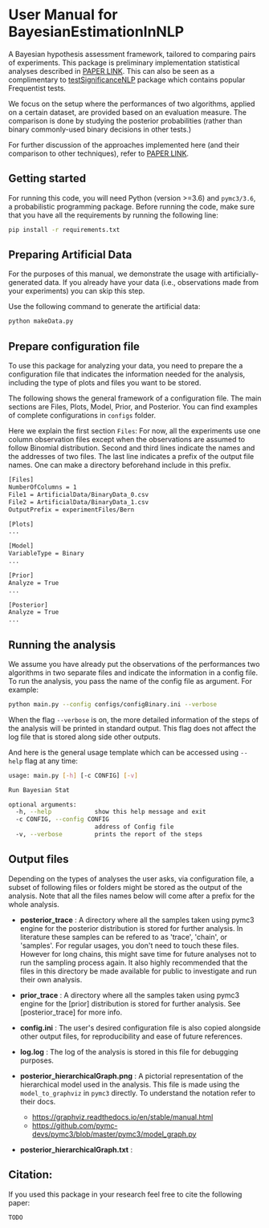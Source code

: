 # User Manual for BayesianEstimationInNLP
A Bayesian hypothesis assessment framework, tailored to comparing pairs of experiments. This package is preliminary implementation statistical analyses described in [PAPER LINK](?). This can also be seen as a complimentary to  [testSignificanceNLP](https://github.com/rtmdrr/testSignificanceNLP) package which contains popular Frequentist tests. 

We focus on the setup where the performances of two algorithms, applied on a certain dataset, are provided based on an evaluation measure. The comparison is done by studying the posterior probabilities (rather than binary commonly-used binary decisions in other tests.)

For further discussion of the approaches implemented here (and their comparison to other techniques), refer to [PAPER LINK](?). 


## Getting started
For running this code, you will need Python (version >=3.6) and `pymc3/3.6`, a probabilistic programming package.
Before running the code, make sure that you have all the requirements by running the following line:
```bash
pip install -r requirements.txt
``` 

## Preparing Artificial Data
For the purposes of this manual, we demonstrate the usage with artificially-generated data. If you already have your data (i.e., observations made from your experiments) you can skip this step.

Use the following command to  generate the artificial data: 

```bash
python makeData.py
```

## Prepare configuration file
To use this package for analyzing your data, you need to prepare the a configuration file that indicates the information needed for the analysis, including the type of plots and files you want to be stored.

The following shows the general framework of a configuration file. The main sections are Files, Plots, Model, Prior, and Posterior. You can find examples of complete configurations in `configs` folder.

Here we explain the first section `Files`: For now, all the experiments use one column observation files except when the observations are assumed to follow Binomial distribution.
Second and third lines indicate the names and the addresses of two files. The last line indicates a prefix of the output file names. One can make a directory beforehand include in this prefix.  
```bash
[Files]
NumberOfColumns = 1
File1 = ArtificialData/BinaryData_0.csv
File2 = ArtificialData/BinaryData_1.csv
OutputPrefix = experimentFiles/Bern

[Plots]
...

[Model]
VariableType = Binary
...

[Prior]
Analyze = True
...

[Posterior]
Analyze = True
...
```

## Running the analysis 
We assume you have already put the observations of the performances two algorithms in two separate files and indicate the information in a config file. To run the analysis, you pass the name of the config file as argument. 
For example:
```bash
python main.py --config configs/configBinary.ini --verbose
```

When the flag `--verbose` is on, the more detailed information of the steps of the analysis will be printed in standard output. This flag does not affect the log file that is stored along side other outputs.

And here is the general usage template which can be accessed using `--help` flag at any time:
```bash
usage: main.py [-h] [-c CONFIG] [-v]

Run Bayesian Stat

optional arguments:
  -h, --help            show this help message and exit
  -c CONFIG, --config CONFIG
                        address of Config file
  -v, --verbose         prints the report of the steps

```

## Output files
Depending on the types of analyses the user asks, via configuration file, a subset of following files or folders might be stored as the output of the analysis. Note that all the files names below will come after a prefix for the whole analysis.

- **posterior_trace** : A directory where all the samples taken using pymc3 engine for the posterior distribution is stored for further analysis. In literature these samples can be refered to as 'trace', 'chain', or 'samples'. 
For regular usages, you don't need to touch these files. However for long chains, this might save time for future analyses not to run the sampling process again.
It also highly recommended that the files in this directory be made available for public to investigate and run their own analysis. 

- **prior_trace** : A directory where all the samples taken using pymc3 engine for the [prior] distribution is stored for further analysis. See [posterior_trace] for more info.
- **config.ini** : The user's desired configuration file is also copied alongside other output files, for reproducibility and ease of future references.
- **log.log** : The log of the analysis is stored in this file for debugging purposes.
- **posterior_hierarchicalGraph.png** : A pictorial representation of the hierarchical model used in the analysis. This file is made using the  `model_to_graphviz` in `pymc3` directly. To understand the notation refer to their docs.
    - https://graphviz.readthedocs.io/en/stable/manual.html
    - https://github.com/pymc-devs/pymc3/blob/master/pymc3/model_graph.py
- **posterior_hierarchicalGraph.txt** : 


## Citation: 
If you used this package in your research feel free to cite the following paper: 
```
TODO
```
